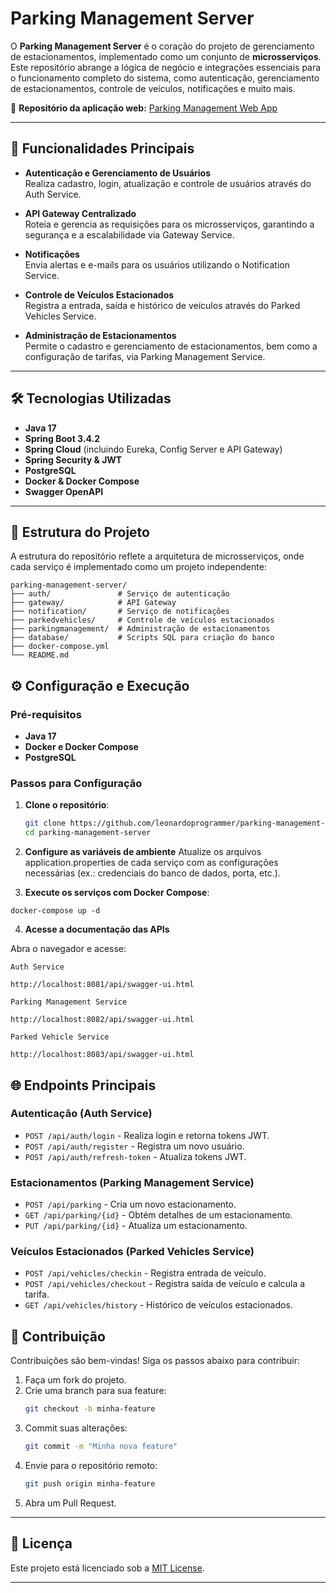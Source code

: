 # Parking Management Server

O **Parking Management Server** é o coração do projeto de gerenciamento de estacionamentos, implementado como um conjunto de **microsserviços**. Este repositório abrange a lógica de negócio e integrações essenciais para o funcionamento completo do sistema, como autenticação, gerenciamento de estacionamentos, controle de veículos, notificações e muito mais.

🔗 **Repositório da aplicação web:** [Parking Management Web App](https://github.com/leonardoprogrammer/parking-management-web-app)

---

## 🚀 Funcionalidades Principais

- **Autenticação e Gerenciamento de Usuários**  
  Realiza cadastro, login, atualização e controle de usuários através do Auth Service.

- **API Gateway Centralizado**  
  Roteia e gerencia as requisições para os microsserviços, garantindo a segurança e a escalabilidade via Gateway Service.

- **Notificações**  
  Envia alertas e e-mails para os usuários utilizando o Notification Service.

- **Controle de Veículos Estacionados**  
  Registra a entrada, saída e histórico de veículos através do Parked Vehicles Service.

- **Administração de Estacionamentos**  
  Permite o cadastro e gerenciamento de estacionamentos, bem como a configuração de tarifas, via Parking Management Service.

---

## 🛠️ Tecnologias Utilizadas

- **Java 17**
- **Spring Boot 3.4.2**
- **Spring Cloud** (incluindo Eureka, Config Server e API Gateway)
- **Spring Security & JWT**
- **PostgreSQL**
- **Docker & Docker Compose**
- **Swagger OpenAPI**

---

## 📂 Estrutura do Projeto

A estrutura do repositório reflete a arquitetura de microsserviços, onde cada serviço é implementado como um projeto independente:

```
parking-management-server/
├── auth/               # Serviço de autenticação
├── gateway/            # API Gateway
├── notification/       # Serviço de notificações
├── parkedvehicles/     # Controle de veículos estacionados
├── parkingmanagement/  # Administração de estacionamentos
├── database/           # Scripts SQL para criação do banco
├── docker-compose.yml
└── README.md
```

## ⚙️ Configuração e Execução

### Pré-requisitos

- **Java 17**
- **Docker e Docker Compose**
- **PostgreSQL**

### Passos para Configuração

1. **Clone o repositório**:
   ```bash
   git clone https://github.com/leonardoprogrammer/parking-management-server.git
   cd parking-management-server

2. **Configure as variáveis de ambiente**
Atualize os arquivos application.properties de cada serviço com as configurações necessárias (ex.: credenciais do banco de dados, porta, etc.).

3. **Execute os serviços com Docker Compose**:
```
docker-compose up -d
```

4. **Acesse a documentação das APIs**

Abra o navegador e acesse:

`Auth Service`
```
http://localhost:8081/api/swagger-ui.html
```
`Parking Management Service`
```
http://localhost:8082/api/swagger-ui.html
```
`Parked Vehicle Service`
```
http://localhost:8083/api/swagger-ui.html
```

## 🌐 Endpoints Principais

### Autenticação (Auth Service)

- `POST /api/auth/login` - Realiza login e retorna tokens JWT.
- `POST /api/auth/register` - Registra um novo usuário.
- `POST /api/auth/refresh-token` - Atualiza tokens JWT.

### Estacionamentos (Parking Management Service)

- `POST /api/parking` - Cria um novo estacionamento.
- `GET /api/parking/{id}` - Obtém detalhes de um estacionamento.
- `PUT /api/parking/{id}` - Atualiza um estacionamento.

### Veículos Estacionados (Parked Vehicles Service)

- `POST /api/vehicles/checkin` - Registra entrada de veículo.
- `POST /api/vehicles/checkout` - Registra saída de veículo e calcula a tarifa.
- `GET /api/vehicles/history` - Histórico de veículos estacionados.

## 🤝 Contribuição

Contribuições são bem-vindas! Siga os passos abaixo para contribuir:

1. Faça um fork do projeto.
2. Crie uma branch para sua feature:
   ```bash
   git checkout -b minha-feature
   ```
3. Commit suas alterações:
   ```bash
   git commit -m "Minha nova feature"
   ```
4. Envie para o repositório remoto:
   ```bash
   git push origin minha-feature
   ```
5. Abra um Pull Request.

---

## 📝 Licença

Este projeto está licenciado sob a [MIT License](LICENSE).

---

